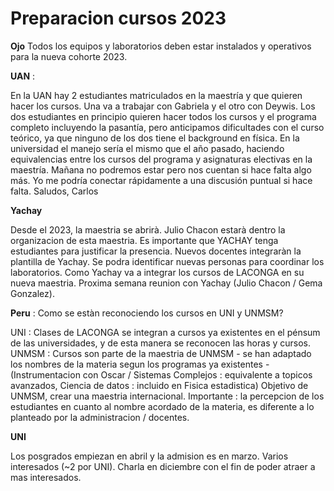 
# Preparacion cursos 2023


**Ojo** Todos los equipos y laboratorios deben estar instalados y operativos para la nueva cohorte 2023.

**UAN** : 

En la UAN hay 2 estudiantes matriculados en la maestría y que quieren hacer los cursos. Una va a trabajar con Gabriela y el otro con Deywis. 
Los dos estudiantes en principio quieren hacer todos los cursos y el programa completo incluyendo la pasantía, pero anticipamos dificultades con el curso teórico, ya que ninguno de los dos tiene el background en física. 
En la universidad el manejo sería el mismo que el año pasado, haciendo equivalencias entre los cursos del programa y asignaturas electivas en la maestría. 
Mañana no podremos estar pero nos cuentan si hace falta algo más. Yo me podría conectar rápidamente a una discusión puntual si hace falta. 
Saludos,
Carlos

**Yachay**

Desde el 2023, la maestria se abrirà. Julio Chacon estarà dentro la organizacion de esta maestria. Es importante que YACHAY tenga estudiantes para justificar
la presencia. Nuevos docentes integraràn la plantilla de Yachay. Se podra identificar nuevas personas para coordinar los laboratorios.
Como Yachay va a integrar los cursos de LACONGA en su nueva maestria. Proxima semana reunion con Yachay (Julio Chacon / Gema Gonzalez). 


**Peru** : Como se estàn reconociendo los cursos en UNI y UNMSM?

UNI : Clases de LACONGA se integran a cursos ya existentes en el pénsum de las universidades, y de esta manera se reconocen las horas y cursos. 
UNMSM : Cursos son parte de la maestria de UNMSM - se han adaptado los nombres de la materia segun los programas ya existentes -
(Instrumentacion con Oscar / Sistemas Complejos : equivalente a topicos avanzados, Ciencia de datos : incluido en Fisica estadistica)
Objetivo de UNMSM, crear una maestria internacional.
Importante : la percepcion de los estudiantes en cuanto al nombre acordado de la materia, es diferente a lo planteado por la administracion / docentes. 


**UNI** 

Los posgrados empiezan en abril y la admision es en marzo. Varios interesados (~2 por UNI). Charla en diciembre con el fin de poder atraer a mas interesados.
